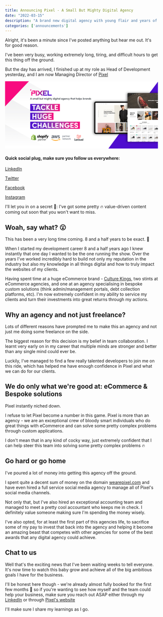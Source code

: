 ```yaml
---
title: Announcing Pixel - A Small But Mighty Digital Agency
date: "2022-03-15"
description: "A brand new digital agency with young flair and years of experience solving all kinds of problems for eCommerce and custom web applications."
categories: ['announcements']
---
```


Alright, it's been a minute since I've posted anything but hear me out. It's for good reason.

I've been very busy, working extremely long, tiring, and difficult hours to get this thing off the ground.

But the day has arrived, I finished up at my role as Head of Development yesterday, and I am now Managing Director of [Pixel](https://wearepixel.com)

![](./images/hero_image.jpeg)

#### Quick social plug, make sure you follow us everywhere:

[LinkedIn](https://www.linkedin.com/company/pixeldigitalau)

[Twitter](https://twitter.com/pixeldigitalau)

[Facebook](https://www.facebook.com/pixeldigitalau)

[Instagram](https://www.instagram.com/pixeldigitalau)

I'll let you in on a secret 🤫: I've got some pretty 🔥 value-driven content coming out soon that you won't want to miss.

## Woah, say what? 😮

This has been a very long time coming. 8 and a half years to be exact. 🚀

When I started my development career 8 and a half years ago I knew instantly that one day I wanted to be the one running the show. Over the years I've worked incredibly hard to build not only my reputation in the industry but also my knowledge in all things digital and how to truly impact the websites of my clients.

Having spent time at a huge eCommerce brand - [Culture Kings](https://www.culturekings.com.au/), two stints at eCommerce agencies, and one at an agency specialising in bespoke custom solutions (think admin/management portals, debt collection platforms, etc). I'm now extremely confident in my ability to service my clients and turn their investments into great returns through my actions.

## Why an agency and not just freelance?

Lots of different reasons have prompted me to make this an agency and not just me doing some freelance on the side.

The biggest reason for this decision is my belief in team collaboration. I learnt very early on in my career that multiple minds are stronger and better than any single mind could ever be.

Luckily, I've managed to find a few really talented developers to join me on this ride, which has helped me have enough confidence in Pixel and what we can do for our clients.

## We do only what we're good at: eCommerce & Bespoke solutions 

Pixel instantly niched down. 

I refuse to let Pixel become a number in this game. Pixel is more than an agency - we are an exceptional crew of bloody smart individuals who do great things with eCommerce and can solve some pretty complex problems through custom applications. 

I don't mean that in any kind of cocky way, just extremely confident that I can help steer this team into solving some pretty complex problems 🔥

## Go hard or go home

I've poured a lot of money into getting this agency off the ground.

I spent quite a decent sum of money on the domain [wearepixel.com](https://wearepixel.com) and have even hired a full service social media agency to manage all of Pixel's social media channels.

Not only that, but I've also hired an exceptional accounting team and managed to meet a pretty cool accountant who keeps me in check. I definitely value someone making sure I'm spending the money wisely.

I've also opted, for at least the first part of this agencies life, to sacrifice some of my pay to invest that back into the agency and helping it become an amazing beast that competes with other agencies for some of the best awards that any digital agency could achieve.

## Chat to us

Well that's the exciting news that I've been waiting weeks to tell everyone. It's now time to watch this baby grow and achieve all of the big ambitious goals I have for the business.

I'll be honest here though - we're already almost fully booked for the first few months 🚀 so if you're wanting to see how myself and the team could help your business, make sure you reach out ASAP either through my [LinkedIn](https://www.linkedin.com/in/joelwmale/) or through [Pixel's website](https://wearepixel.com)

I'll make sure I share my learnings as I go.